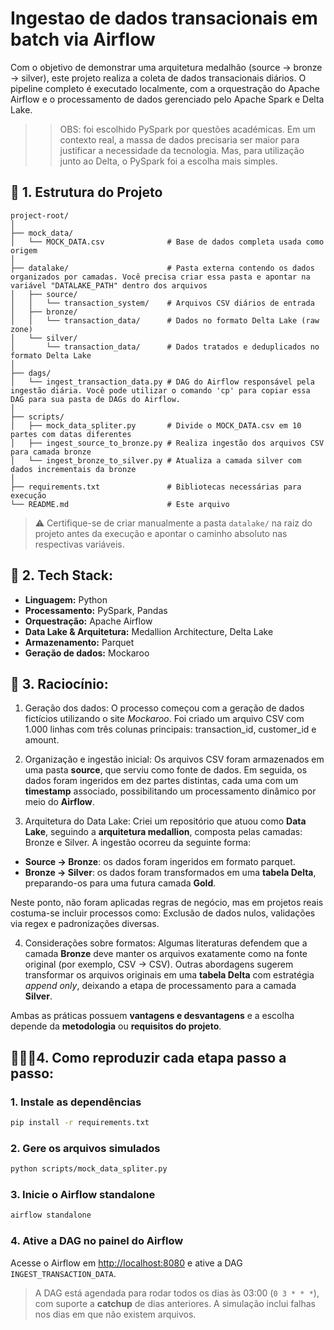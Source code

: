 # Ingestao de dados transacionais em batch via Airflow

Com o objetivo de demonstrar uma arquitetura medalhão (source → bronze → silver), este projeto realiza a coleta de dados transacionais diários. O pipeline completo é executado localmente, com a orquestração do Apache Airflow e o processamento de dados gerenciado pelo Apache Spark e Delta Lake.

>>OBS: foi escolhido PySpark por questões académicas. Em um contexto real, a massa de dados precisaria ser maior para justificar a necessidade da tecnologia. Mas, para utilização junto ao Delta, o PySpark foi a escolha mais simples.

## 📂 1. Estrutura do Projeto

```
project-root/
│
├── mock_data/
│   └── MOCK_DATA.csv              # Base de dados completa usada como origem
│
├── datalake/                      # Pasta externa contendo os dados organizados por camadas. Você precisa criar essa pasta e apontar na variável "DATALAKE_PATH" dentro dos arquivos
│   ├── source/
│   │   └── transaction_system/    # Arquivos CSV diários de entrada
│   ├── bronze/
│   │   └── transaction_data/      # Dados no formato Delta Lake (raw zone)
│   └── silver/
│       └── transaction_data/      # Dados tratados e deduplicados no formato Delta Lake
│
├── dags/
│   └── ingest_transaction_data.py # DAG do Airflow responsável pela ingestão diária. Você pode utilizar o comando 'cp' para copiar essa DAG para sua pasta de DAGs do Airflow.
│
├── scripts/
│   ├── mock_data_spliter.py       # Divide o MOCK_DATA.csv em 10 partes com datas diferentes
│   ├── ingest_source_to_bronze.py # Realiza ingestão dos arquivos CSV para camada bronze
│   └── ingest_bronze_to_silver.py # Atualiza a camada silver com dados incrementais da bronze
│
├── requirements.txt               # Bibliotecas necessárias para execução
└── README.md                      # Este arquivo
```

> ⚠️ Certifique-se de criar manualmente a pasta `datalake/` na raiz do projeto antes da execução e apontar o caminho absoluto nas respectivas variáveis.


## 🧰 2. Tech Stack:

- **Linguagem:** Python
- **Processamento:** PySpark, Pandas
- **Orquestração:** Apache Airflow
- **Data Lake & Arquitetura:** Medallion Architecture, Delta Lake
- **Armazenamento:** Parquet
- **Geração de dados:** Mockaroo

## 🧠 3. Raciocínio:

1. Geração dos dados: 
O processo começou com a geração de dados fictícios utilizando o site _Mockaroo_. Foi criado um arquivo CSV com 1.000 linhas com três colunas principais: transaction_id, customer_id e amount. 

2. Organização e ingestão inicial:
Os arquivos CSV foram armazenados em uma pasta **source**, que serviu como fonte de dados. Em seguida, os dados foram ingeridos em dez partes distintas, cada uma com um **timestamp** associado, possibilitando um processamento dinâmico por meio do **Airflow**.

3. Arquitetura do Data Lake:
Criei um repositório que atuou como **Data Lake**, seguindo a **arquitetura medallion**, composta pelas camadas: Bronze e Silver. A ingestão ocorreu da seguinte forma: 
- **Source → Bronze**: os dados foram ingeridos em formato parquet. 
- **Bronze → Silver**: os dados foram transformados em uma **tabela Delta**, preparando-os para uma futura camada **Gold**.

Neste ponto, não foram aplicadas regras de negócio, mas em projetos reais costuma-se incluir processos como: Exclusão de dados nulos, validações via regex e padronizações diversas.

4. Considerações sobre formatos:
Algumas literaturas defendem que a camada **Bronze** deve manter os arquivos exatamente como na fonte original (por exemplo, CSV → CSV). Outras abordagens sugerem transformar os arquivos originais em uma **tabela Delta** com estratégia _append only_, deixando a etapa de processamento para a camada **Silver**.

Ambas as práticas possuem **vantagens e desvantagens** e a escolha depende da **metodologia** ou **requisitos do projeto**.

## 👩🏽‍💻4. Como reproduzir cada etapa passo a passo:

### 1. Instale as dependências
```bash
pip install -r requirements.txt
```

### 2. Gere os arquivos simulados
```bash
python scripts/mock_data_spliter.py
```

### 3. Inicie o Airflow standalone
```bash
airflow standalone
```

### 4. Ative a DAG no painel do Airflow
Acesse o Airflow em [http://localhost:8080](http://localhost:8080) e ative a DAG `INGEST_TRANSACTION_DATA`.

> A DAG está agendada para rodar todos os dias às 03:00 (`0 3 * * *`), com suporte a **catchup** de dias anteriores. A simulação inclui falhas nos dias em que não existem arquivos.

